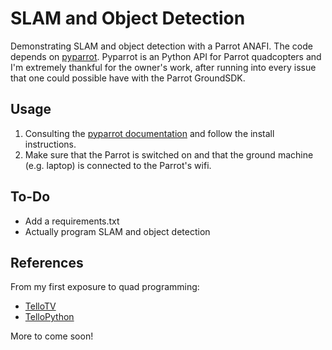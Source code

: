 # SLAM and Object Detection

Demonstrating SLAM and object detection with a Parrot ANAFI. The code depends on [pyparrot](https://github.com/amymcgovern/pyparrot). Pyparrot is an Python API for Parrot quadcopters and I'm extremely thankful for the owner's work, after running into every issue that one could possible have with the Parrot GroundSDK. 

## Usage
1. Consulting the [pyparrot documentation](https://pyparrot.readthedocs.io/) and follow the install instructions. 
2. Make sure that the Parrot is switched on and that the ground machine (e.g. laptop) is connected to the Parrot's wifi. 

## To-Do
- Add a requirements.txt
- Actually program SLAM and object detection

## References
From my first exposure to quad programming:
- [TelloTV](https://github.com/Jabrils/TelloTV)
- [TelloPython](https://github.com/dji-sdk/Tello-Python)

More to come soon!
